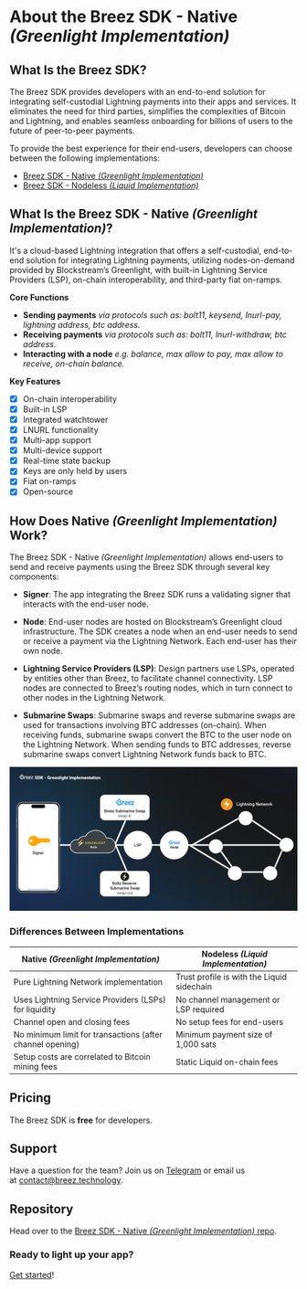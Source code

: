 # About the Breez SDK - Native *(Greenlight Implementation)*

## **What Is the Breez SDK?**

The Breez SDK provides developers with an end-to-end solution for integrating self-custodial Lightning payments into their apps and services. It eliminates the need for third parties, simplifies the complexities of Bitcoin and Lightning, and enables seamless onboarding for billions of users to the future of peer-to-peer payments.

To provide the best experience for their end-users, developers can choose between the following implementations:

- [Breez SDK - Native *(Greenlight Implementation)*](../guide/about_breez_sdk_greenlight.md#what-is-the-greenlight-implementation)
- [Breez SDK - Nodeless *(Liquid Implementation)*](https://sdk-doc-liquid.breez.technology/)

## **What Is the Breez SDK - Native *(Greenlight Implementation)*?**

It's a cloud-based Lightning integration that offers a self-custodial, end-to-end solution for integrating Lightning payments, utilizing nodes-on-demand provided by Blockstream’s Greenlight, with built-in Lightning Service Providers (LSP), on-chain interoperability, and third-party fiat on-ramps.

**Core Functions**

- **Sending payments** *via protocols such as: bolt11, keysend, lnurl-pay, lightning address, btc address.*
- **Receiving payments** *via protocols such as: bolt11, lnurl-withdraw, btc address.*
- **Interacting with a node** *e.g. balance, max allow to pay, max allow to receive, on-chain balance.*

**Key Features**

- [x]  On-chain interoperability
- [x]  Built-in LSP
- [x]  Integrated watchtower
- [x]  LNURL functionality
- [x]  Multi-app support
- [x]  Multi-device support
- [x]  Real-time state backup
- [x]  Keys are only held by users
- [x]  Fiat on-ramps
- [x]  Open-source

## How Does Native *(Greenlight Implementation)* Work?

The Breez SDK - Native *(Greenlight Implementation)* allows end-users to send and receive payments using the Breez SDK through several key components:

- **Signer**: The app integrating the Breez SDK runs a validating signer that interacts with the end-user node.
  
- **Node**: End-user nodes are hosted on Blockstream’s Greenlight cloud infrastructure. The SDK creates a node when an end-user needs to send or receive a payment via the Lightning Network. Each end-user has their own node.

- **Lightning Service Providers (LSP)**: Design partners use LSPs, operated by entities other than Breez, to facilitate channel connectivity. LSP nodes are connected to Breez’s routing nodes, which in turn connect to other nodes in the Lightning Network.

- **Submarine Swaps**: Submarine swaps and reverse submarine swaps are used for transactions involving BTC addresses (on-chain). When receiving funds, submarine swaps convert the BTC to the user node on the Lightning Network. When sending funds to BTC addresses, reverse submarine swaps convert Lightning Network funds back to BTC.

![Breez SDK - Greenlight](https://github.com/breez/breez-sdk-docs/raw/main/src/images/BreezSDK_Greenlight.png)

### **Differences Between Implementations**

| Native *(Greenlight Implementation)* | Nodeless *(Liquid Implementation)* |
| --- | --- |
| Pure Lightning Network implementation | Trust profile is with the Liquid sidechain |
| Uses Lightning Service Providers (LSPs) for liquidity | No channel management or LSP required |
| Channel open and closing fees | No setup fees for end-users |
| No minimum limit for transactions (after channel opening) | Minimum payment size of 1,000 sats |
| Setup costs are correlated to Bitcoin mining fees | Static Liquid on-chain fees |


## Pricing

The Breez SDK is **free** for developers.

## Support

Have a question for the team? Join us on [Telegram](https://t.me/breezsdk) or email us at [contact@breez.technology](mailto:contact@breez.technology).

## Repository

Head over to the [Breez SDK - Native *(Greenlight Implementation)* repo](https://github.com/breez/breez-sdk).

### Ready to light up your app? 

[Get started](https://sdk-doc.breez.technology/guide/getting_started.html)!
